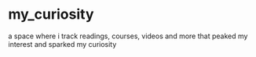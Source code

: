 # my_curiosity
a space where i track readings, courses, videos and more that peaked my interest and sparked my curiosity
